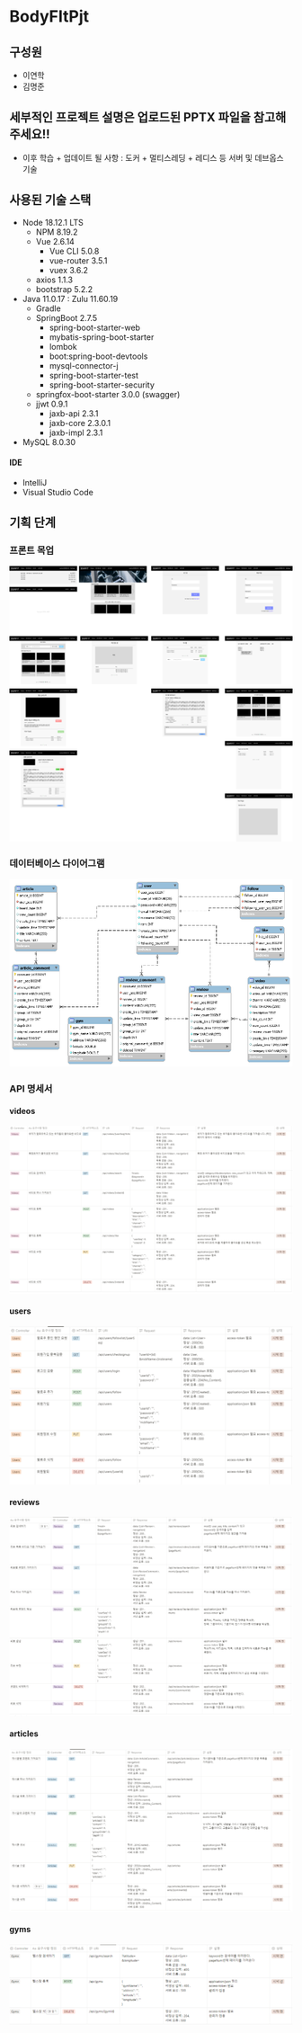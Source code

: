 # BodyFItPjt

## 구성원
- 이연학
- 김명준

## 세부적인 프로젝트 설명은 업로드된 PPTX 파일을 참고해 주세요!!
- 이후 학습 + 업데이트 될 사항 : 도커 + 멀티스레딩 + 레디스 등 서버 및 데브옵스 기술

## 사용된 기술 스택
- Node   18.12.1 LTS
    - NPM   8.19.2
    - Vue   2.6.14
        - Vue CLI   5.0.8
        - vue-router   3.5.1
        - vuex   3.6.2
    - axios   1.1.3
    - bootstrap   5.2.2
- Java 11.0.17 : Zulu 11.60.19
    - Gradle
    - SpringBoot 2.7.5
        - spring-boot-starter-web
        - mybatis-spring-boot-starter
        - lombok
        - boot:spring-boot-devtools
        - mysql-connector-j
        - spring-boot-starter-test
        - spring-boot-starter-security
    - springfox-boot-starter 3.0.0 (swagger)
    - jjwt 0.9.1
        - jaxb-api   2.3.1
        - jaxb-core   2.3.0.1
        - jaxb-impl    2.3.1
- MySQL 8.0.30
#### IDE

- IntelliJ
- Visual Studio Code

## 기획 단계

### 프론트 목업
![mockup](./Img/mockup.png)

### 데이터베이스 다이어그램
![db](./Img/fitnessdb_EER.png)

### API 명세서

#### videos
![videos](./Img/videos.png)

#### users
![users](./Img/users.png)

#### reviews
![reviews](./Img/reviews.png)

#### articles
![articles](./Img/articles.png)

#### gyms
![gyms](./Img/gyms.png)


